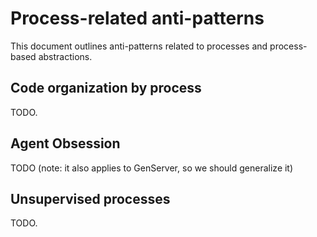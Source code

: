 # Process-related anti-patterns

This document outlines anti-patterns related to processes and process-based abstractions.

## Code organization by process

TODO.

## Agent Obsession

TODO (note: it also applies to GenServer, so we should generalize it)

## Unsupervised processes

TODO.
